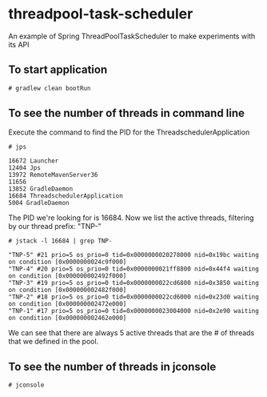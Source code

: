 # threadpool-task-scheduler
An example of Spring ThreadPoolTaskScheduler to make experiments with its API

## To start application

```gradle
# gradlew clean bootRun
```

## To see the number of threads in command line

Execute the command to find the PID for the ThreadschedulerApplication
```
# jps

16672 Launcher
12404 Jps
13972 RemoteMavenServer36
11656
13852 GradleDaemon
16684 ThreadschedulerApplication
5004 GradleDaemon
```

The PID we're looking for is 16684. Now we list the active threads, filtering by our thread prefix: "TNP-"
```
# jstack -l 16684 | grep TNP-

"TNP-5" #21 prio=5 os_prio=0 tid=0x0000000020278000 nid=0x19bc waiting on condition [0x0000000024c9f000]
"TNP-4" #20 prio=5 os_prio=0 tid=0x0000000021ff8800 nid=0x44f4 waiting on condition [0x000000002492f000]
"TNP-3" #19 prio=5 os_prio=0 tid=0x0000000022cd6800 nid=0x3850 waiting on condition [0x000000002482f000]
"TNP-2" #18 prio=5 os_prio=0 tid=0x0000000022cd6000 nid=0x23d0 waiting on condition [0x000000002472e000]
"TNP-1" #17 prio=5 os_prio=0 tid=0x0000000023004000 nid=0x2e90 waiting on condition [0x000000002462e000]
```

We can see that there are always 5 active threads that are the # of threads that we defined in the pool.

## To see the number of threads in jconsole

```
# jconsole
```

